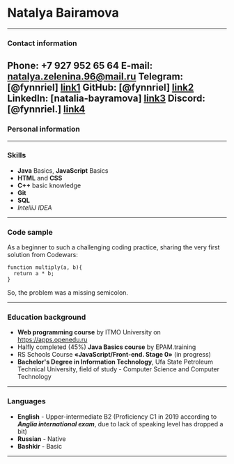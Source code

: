 # **Natalya Bairamova**
***********
### Contact information
**Phone**: +7 927 952 65 64
**E-mail**: natalya.zelenina.96@mail.ru
**Telegram**: [@fynnriel] [link1]
**GitHub**: [@fynnriel] [link2]
**LinkedIn**: [natalia-bayramova] [link3]
**Discord**: [@fynnriel.] [link4]
-----------

### Personal information
-----------

### Skills
* **Java** Basics, **JavaScript** Basics
* **HTML** and **CSS**
* **C++** basic knowledge
* **Git**
* **SQL** 
* *IntelliJ IDEA*
-----------

### Code sample
As a beginner to such a challenging coding practice, sharing the very first solution from Codewars:
```
function multiply(a, b){
  return a * b;
}
```
So, the problem was a missing semicolon.

-----------

### Education background
* **Web programming course** by ITMO University on https://apps.openedu.ru
* Halfly completed (45%) **Java Basics course** by EPAM.training
* RS Schools Course **«JavaScript/Front-end. Stage 0»** (in progress)
* **Bachelor's Degree in Information Technology**, Ufa State Petroleum Technical University, field of study - Computer Science and Computer Technology

-----------

### Languages
* **English** - Upper-intermediate B2 (Proficiency C1 in 2019 according to ***Anglia international exam***, due to lack of speaking level has dropped a bit)
* **Russian** - Native
* **Bashkir** - Basic
-----------

[link1]: <https://t.me/fynnriel>
[link2]: <https://github.com/fynnriel>
[link3]: <https://www.linkedin.com/in/natalia-bayramova>
[link4]: <https://discord.com/users/882627276930424843/>